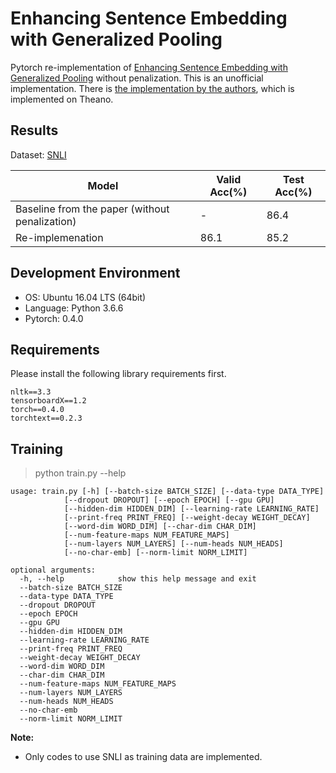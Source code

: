 # Enhancing Sentence Embedding with Generalized Pooling
Pytorch re-implementation of [Enhancing Sentence Embedding with Generalized Pooling](https://arxiv.org/abs/1806.09828) without penalization.
This is an unofficial implementation. There is [the implementation by the authors](https://github.com/lukecq1231/generalized-pooling), which is implemented on Theano.

## Results
Dataset: [SNLI](https://nlp.stanford.edu/projects/snli/)

| Model | Valid Acc(%) | Test Acc(%)
| ----- | ------------ | -----------
| Baseline from the paper (without penalization) | - | 86.4 |
| Re-implemenation | 86.1 | 85.2 |

## Development Environment
- OS: Ubuntu 16.04 LTS (64bit)
- Language: Python 3.6.6
- Pytorch: 0.4.0

## Requirements
Please install the following library requirements first.

    nltk==3.3
    tensorboardX==1.2
    torch==0.4.0
    torchtext==0.2.3
    
## Training
> python train.py --help

    usage: train.py [-h] [--batch-size BATCH_SIZE] [--data-type DATA_TYPE]
                [--dropout DROPOUT] [--epoch EPOCH] [--gpu GPU]
                [--hidden-dim HIDDEN_DIM] [--learning-rate LEARNING_RATE]
                [--print-freq PRINT_FREQ] [--weight-decay WEIGHT_DECAY]
                [--word-dim WORD_DIM] [--char-dim CHAR_DIM]
                [--num-feature-maps NUM_FEATURE_MAPS]
                [--num-layers NUM_LAYERS] [--num-heads NUM_HEADS]
                [--no-char-emb] [--norm-limit NORM_LIMIT]

    optional arguments:
      -h, --help            show this help message and exit
      --batch-size BATCH_SIZE
      --data-type DATA_TYPE
      --dropout DROPOUT
      --epoch EPOCH
      --gpu GPU
      --hidden-dim HIDDEN_DIM
      --learning-rate LEARNING_RATE
      --print-freq PRINT_FREQ
      --weight-decay WEIGHT_DECAY
      --word-dim WORD_DIM
      --char-dim CHAR_DIM
      --num-feature-maps NUM_FEATURE_MAPS
      --num-layers NUM_LAYERS
      --num-heads NUM_HEADS
      --no-char-emb
      --norm-limit NORM_LIMIT

**Note:** 
- Only codes to use SNLI as training data are implemented.

